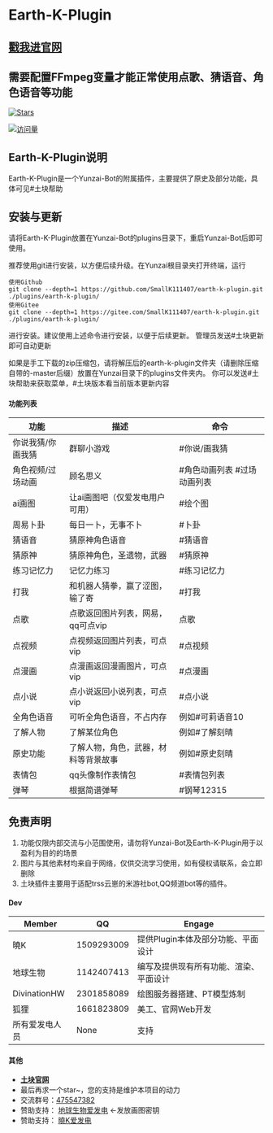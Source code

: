 # **Earth-K-Plugin**

## [**戳我进官网**](http://itukuai.top:1450/gw)

## 需要配置FFmpeg变量才能正常使用点歌、猜语音、角色语音等功能

[![Stars](https://img.shields.io/github/stars/SmallK111407/earth-k-plugin?color=yellow&label=收藏)](../../stargazers)

[![访问量](https://profile-counter.glitch.me/SmallK111407-Earth-K-Plugin/count.svg)](https://github.com/SmallK111407/earth-k-plugin)

## Earth-K-Plugin说明

Earth-K-Plugin是一个Yunzai-Bot的附属插件，主要提供了原史及部分功能，具体可见#土块帮助

## 安装与更新

请将Earth-K-Plugin放置在Yunzai-Bot的plugins目录下，重启Yunzai-Bot后即可使用。

推荐使用git进行安装，以方便后续升级。在Yunzai根目录夹打开终端，运行
```
使用Github
git clone --depth=1 https://github.com/SmallK111407/earth-k-plugin.git ./plugins/earth-k-plugin/
使用Gitee
git clone --depth=1 https://gitee.com/SmallK111407/earth-k-plugin.git ./plugins/earth-k-plugin/
```
进行安装。建议使用上述命令进行安装，以便于后续更新。 管理员发送#土块更新 即可自动更新

如果是手工下载的zip压缩包，请将解压后的earth-k-plugin文件夹（请删除压缩自带的-master后缀）放置在Yunzai目录下的plugins文件夹内。
你可以发送#土块帮助来获取菜单，#土块版本看当前版本更新内容
#### 功能列表
| 功能 | 描述 | 命令 |
| --- | --- | --- |
|你说我猜/你画我猜|群聊小游戏|#你说/画我猜|
|角色视频/过场动画|顾名思义|#角色动画列表 #过场动画列表|
|ai画图|让ai画图吧（仅爱发电用户可用）|#绘个图|
|周易卜卦|每日一卜，无事不卜|#卜卦|
|猜语音|猜原神角色语音|#猜语音|
|猜原神|猜原神角色，圣遗物，武器|#猜原神|
|练习记忆力|记忆力练习|#练习记忆力|
|打我|和机器人猜拳，赢了涩图，输了寄|#打我|
|点歌|点歌返回图片列表，网易，qq可点vip|点歌|
|点视频|点视频返回图片列表，可点vip|#点视频|
|点漫画|点漫画返回漫画图片，可点vip|#点漫画|
|点小说|点小说返回小说列表，可点vip|#点小说|
|全角色语音|可听全角色语音，不占内存|例如#可莉语音10|
|了解人物|了解某位角色|例如#了解刻晴|
|原史功能|了解人物，角色，武器，材料等背景故事|例如#原史刻晴|
|表情包|qq头像制作表情包|#表情包列表|
|弹琴|根据简谱弹琴|#钢琴12315|
## 免责声明

1. 功能仅限内部交流与小范围使用，请勿将Yunzai-Bot及Earth-K-Plugin用于以盈利为目的的场景
2. 图片与其他素材均来自于网络，仅供交流学习使用，如有侵权请联系，会立即删除
3. 土块插件主要用于适配trss云崽的米游社bot,QQ频道bot等的插件。

#### Dev
| Member | QQ | Engage |
| --- | --- | --- |
|曉K|1509293009|提供Plugin本体及部分功能、平面设计|
|地球生物|1142407413|编写及提供现有所有功能、渲染、平面设计|
|DivinationHW|2301858089|绘图服务器搭建、PT模型炼制|
|狐狸|1661823809|美工、官网Web开发|
|所有爱发电人员|None|支持|

#### 其他
* [**土块官网**](http://www.itukuai.top:1450/gw)
* 最后再求一个star~，您的支持是维护本项目的动力
* 交流群号：[475547382](https://jq.qq.com/?_wv=1027&k=l0kxHMCV)
* 赞助支持： [地球生物爱发电](https://afdian.com/a/dqswy) ←发放画图密钥
* 赞助支持： [曉K爱发电](https://afdian.net/a/SunRyK)
